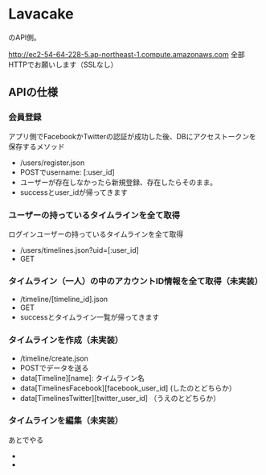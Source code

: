 # Lavacake

のAPI側。

http://ec2-54-64-228-5.ap-northeast-1.compute.amazonaws.com
全部HTTPでお願いします（SSLなし）

## APIの仕様

### 会員登録

アプリ側でFacebookかTwitterの認証が成功した後、DBにアクセストークンを保存するメソッド

* /users/register.json
* POSTでusername: [:user_id]
* ユーザーが存在しなかったら新規登録、存在したらそのまま。
* successとuser_idが帰ってきます


### ユーザーの持っているタイムラインを全て取得

ログインユーザーの持っているタイムラインを全て取得

* /users/timelines.json?uid=[:user_id]
* GET

### タイムライン（一人）の中のアカウントID情報を全て取得（未実装）

* /timeline/[timeline_id].json
* GET
* successとタイムライン一覧が帰ってきます

### タイムラインを作成（未実装）

* /timeline/create.json
* POSTでデータを送る
* data[Timeline][name]: タイムライン名
* data[TimelinesFacebook][facebook_user_id] (したのとどちらか）
* data[TimelinesTwitter][twitter_user_id] （うえのとどちらか）

### タイムラインを編集（未実装）

あとでやる

*
*

